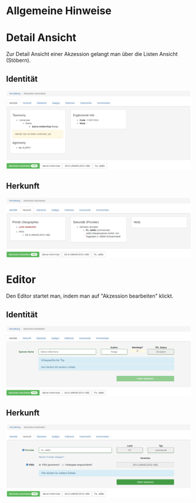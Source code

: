 <!-- TITLE: Accession -->
<!-- SUBTITLE: A quick summary of Accession -->

# Allgemeine Hinweise

# Detail Ansicht
Zur Detail Ansicht einer Akzession gelangt man über die Listen Ansicht (Stöbern).
## Identität
![Accviewidentity](/uploads/nicklab/accviewidentity.png "Accviewidentity")
## Herkunft
![Accvieworigin](/uploads/nicklab/accvieworigin.png "Accvieworigin")
# Editor
Den Editor startet man, indem man auf "Akzession bearbeiten" klickt.
## Identität
![Acceditdentity](/uploads/nicklab/acceditdentity.png "Acceditdentity")
## Herkunft
![Acceditorigin](/uploads/nicklab/acceditorigin.png "Acceditorigin")